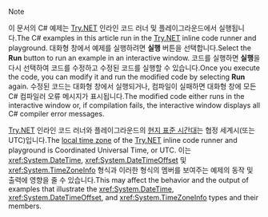 
> [!NOTE]
> <span data-ttu-id="7662e-101">이 문서의 C# 예제는 [Try.NET](https://try.dot.net) 인라인 코드 러너 및 플레이그라운드에서 실행됩니다.</span><span class="sxs-lookup"><span data-stu-id="7662e-101">The C# examples in this article run in the [Try.NET](https://try.dot.net) inline code runner and playground.</span></span> <span data-ttu-id="7662e-102">대화형 창에서 예제를 실행하려면 **실행** 버튼을 선택합니다.</span><span class="sxs-lookup"><span data-stu-id="7662e-102">Select the **Run** button to run an example in an interactive window.</span></span> <span data-ttu-id="7662e-103">코드를 실행하면 **실행**을 다시 선택하여 코드를 수정하고 수정된 코드를 실행할 수 있습니다.</span><span class="sxs-lookup"><span data-stu-id="7662e-103">Once you execute the code, you can modify it and run the modified code by selecting **Run** again.</span></span> <span data-ttu-id="7662e-104">수정된 코드는 대화형 창에서 실행되거나, 컴파일이 실패하면 대화형 창에 모든 C# 컴파일러 오류 메시지가 표시됩니다.</span><span class="sxs-lookup"><span data-stu-id="7662e-104">The modified code either runs in the interactive window or, if compilation fails, the interactive window displays all C# compiler error messages.</span></span> 
>  
> <span data-ttu-id="7662e-105">[Try.NET](https://try.dot.net) 인라인 코드 러너와 플레이그라운드의 [현지 표준 시간대](xref:System.TimeZoneInfo.Local)는 협정 세계시(또는 UTC)입니다.</span><span class="sxs-lookup"><span data-stu-id="7662e-105">The [local time zone](xref:System.TimeZoneInfo.Local) of the [Try.NET](https://try.dot.net) inline code runner and playground is Coordinated Universal Time, or UTC.</span></span> <span data-ttu-id="7662e-106">이는 <xref:System.DateTime>, <xref:System.DateTimeOffset> 및 <xref:System.TimeZoneInfo> 형식과 이러한 형식의 멤버를 보여주는 예제의 동작 및 출력에 영향을 줄 수 있습니다.</span><span class="sxs-lookup"><span data-stu-id="7662e-106">This may affect the behavior and the output of examples that illustrate the <xref:System.DateTime>, <xref:System.DateTimeOffset>, and <xref:System.TimeZoneInfo> types and their members.</span></span>
